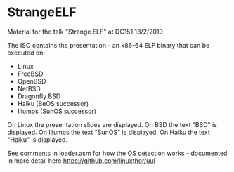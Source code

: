 # StrangeELF
Material for the talk "Strange ELF" at DC151 13/2/2019

The ISO contains the presentation - an x86-64 ELF binary that can be executed on:

* Linux
* FreeBSD
* OpenBSD
* NetBSD
* Dragonfly BSD
* Haiku (BeOS successor)
* Illumos (SunOS successor)

On Linux the presentation slides are displayed. On BSD the text "BSD" is displayed. On Illumos the text "SunOS" is displayed. On Haiku the text "Haiku" is displayed.  

See comments in loader.asm for how the OS detection works - documented in more detail here https://github.com/linuxthor/uul
